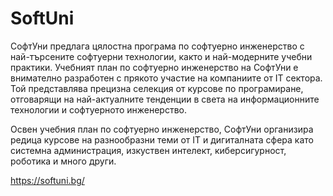 # SoftUni

СофтУни предлага цялостна програма по софтуерно инженерство с най-търсените софтуерни технологии, както и най-модерните учебни практики. Учебният план по софтуерно инженерство на СофтУни е внимателно разработен с прякото участие на компаниите от IT сектора. Той представлява прецизна селекция от курсове по програмиране, отговарящи на най-актуалните тенденции в света на информационните технологии и софтуерното инженерство.

Освен учебния план по софтуерно инженерство, СофтУни организира редица курсове на разнообразни теми от IT и дигиталната сфера като системна администрация, изкуствен интелект, киберсигурност, роботика и много други.

https://softuni.bg/
